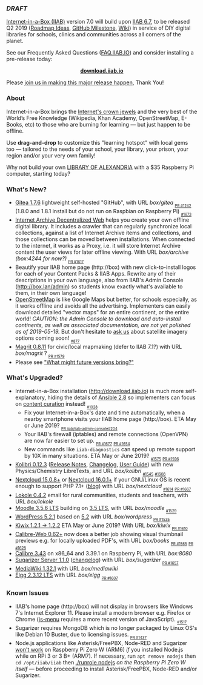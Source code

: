 ### _DRAFT_

[Internet-in-a-Box (IIAB)](http://internet-in-a-box.org) version 7.0 will build upon [IIAB 6.7](https://github.com/iiab/iiab/wiki/IIAB-6.7-Release-Notes), to be released Q2 2019 ([Roadmap Ideas](https://github.com/iiab/iiab/wiki/IIAB-6.7-Release-Notes#what-might-future-versions-bring), [GitHub Milestone](https://github.com/iiab/iiab/milestone/5), [Wiki](http://wiki.laptop.org/go/IIAB/7.0)) in service of DIY digital libraries for schools, clinics and communities across all corners of the planet.

See our Frequently Asked Questions ([FAQ.IIAB.IO](http://wiki.laptop.org/go/IIAB/FAQ)) and consider installing a pre-release today:

<p align="center">
  <b><a href=http://download.iiab.io>download.iiab.io</a></b>
  <!--[download.iiab.io](http://download.iiab.io)-->
</p>

Please [join us in making this major release happen](http://internet-in-a-box.org/pages/contributing.html), Thank You!

### About

Internet-in-a-Box brings the [Internet's crown jewels](http://internet-in-a-box.org/#quality-content) and the very best of the World’s Free Knowledge (Wikipedia, Khan Academy, OpenStreetMap, E-Books, etc) to those who are burning for learning — but just happen to be offline.

Use <b>drag-and-drop</b> to customize this "learning hotspot" with local gems too — tailored to the needs of your school, your library, your prison, your region and/or your very own family!

Why not build your own [LIBRARY OF ALEXANDRIA](https://www.youtube.com/channel/UC0cBGCxr_WPBPa3IqPVEe3g) with a $35 Raspberry Pi computer, starting today?

### What's New?

* [Gitea 1.7.6](https://github.com/iiab/iiab/tree/master/roles/gitea#gitea-readme) lightweight self-hosted "GitHub", with URL _box/gitea_  <sub><sub>[PR #1242](https://github.com/iiab/iiab/pull/1242)</sub></sub>  (1.8.0 and 1.8.1 install but do not run on Raspbian on Raspberry Pi)  <sub><sub>[#1673](https://github.com/iiab/iiab/issues/1673)</sub></sub>
* [Internet Archive Decentralized Web](https://dweb.archive.org/) helps you create your own offline digital library.  It includes a crawler that can regularly synchronize local collections, against a list of Internet Archive items and collections, and those collections can be moved between installations.  When connected to the internet, it works as a Proxy, i.e. it will store Internet Archive content the user views for later offline viewing.  With URL _box/archive (box:4244 for now?)_  <sub><sub>[PR #1617](https://github.com/iiab/iiab/pull/1617)</sub></sub>
* Beautify your IIAB home page (http://box) with new click-to-install logos for each of your Content Packs & IIAB Apps.  Rewrite any of their descriptions in your own language, also from IIAB's Admin Console (http://box.lan/admin) so students know exactly what's available to them, in their own language!
* [OpenStreetMap](http://wiki.laptop.org/go/IIAB/FAQ#How_do_I_add_zoomable_maps_for_my_region.3F) is like Google Maps but better, for schools especially, as it works offline and avoids all the advertising.  Implementers can easily download detailed "vector maps" for an entire continent, or the entire world!  _CAUTION: the Admin Console to download and auto-install continents, as well as associated documentation, are not yet polished as of 2019-05-19._  But don't hesitate to [ask us](http://wiki.laptop.org/go/IIAB/FAQ#What_are_the_best_places_for_community_support.3F) about satellite imagery options coming soon!  <sub><sub>[#877](https://github.com/iiab/iiab/issues/877)</sub></sub>
* [Magrit 0.8.11](http://magrit.cnrs.fr/) for civic/local mapmaking (defer to IIAB 7.1?) with URL _box/magrit_ ? <sub><sub>[PR #1579](https://github.com/iiab/iiab/pull/1579)</sub></sub>
* Please see ["What might future versions bring?"](https://github.com/iiab/iiab/wiki/IIAB-6.7-Release-Notes#what-might-future-versions-bring)

### What's Upgraded?

* Internet-in-a-Box installation (http://download.iiab.io) is much more self-explanatory, hiding the details of [Ansible 2.8](https://docs.ansible.com/ansible/devel/porting_guides/porting_guide_2.8.html) so implementers can focus on [content curation](http://wiki.laptop.org/go/IIAB/FAQ#How_do_I_customize_my_Internet-in-a-Box_home_page.3F) instead!  <sub><sub>[#1028](https://github.com/iiab/iiab/issues/1028)</sub></sub>
  * Fix your Internet-in-a-Box's date and time automatically, when a nearby smartphone visits your IIAB home page (http://box).  ETA May or June 2019?  <sub><sub>[PR iiab/iiab-admin-console#204](https://github.com/iiab/iiab-admin-console/pull/204)</sub></sub>
  * Your IIAB's firewall (iptables) and remote connections (OpenVPN) are now far easier to set up.  <sub><sub>[PR #1677](https://github.com/iiab/iiab/pull/1677)</sub></sub> <sub><sub>[PR #1654](https://github.com/iiab/iiab/pull/1654)</sub></sub>
  * New commands like `iiab-diagnostics` can speed up remote support by 10X in many situations.  ETA May or June 2019?  <sub><sub>[#1575](https://github.com/iiab/iiab/issues/1575)</sub></sub> <sub><sub>[PR #1596](https://github.com/iiab/iiab/pull/1596)</sub></sub>
* [Kolibri 0.12.3](https://github.com/iiab/iiab/tree/master/roles/kolibri) (<!--[Announcement](https://medium.com/kolibri-releases), -->[Release Notes](https://github.com/learningequality/kolibri/blob/v0.12.0/CHANGELOG.rst#0120), [Changelog](https://github.com/learningequality/kolibri/releases), [User Guide](https://kolibri.readthedocs.io/)) with new Physics/Chemistry LibreTexts, and URL _box/kolibri_  <sub><sub>[#1545](https://github.com/iiab/iiab/issues/1545)</sub></sub> <sub><sub>[#1608](https://github.com/iiab/iiab/issues/1608)</sub></sub>
* [Nextcloud 15.0.8+](https://nextcloud.com/changelog/#latest15) or [Nextcloud 16.0.1+](https://nextcloud.com/changelog/#latest16) if your GNU/Linux OS is recent enough to support PHP 7.1+ ([blog](https://nextcloud.com/blog/)) with URL _box/nextcloud_  <sub><sub>[#1614](https://github.com/iiab/iiab/pull/1614)</sub></sub> <sub><sub>[PR #1667](https://github.com/iiab/iiab/pull/1667)</sub></sub>
* [Lokole 0.4.2](https://github.com/iiab/iiab/tree/master/roles/lokole#lokole-readme) email for rural communities, students and teachers, with URL _box/lokole_
* [Moodle 3.5.6 LTS](https://docs.moodle.org/dev/Moodle_3.5.6_release_notes) building on [3.5 LTS](https://docs.moodle.org/dev/Releases#Moodle_3.5_.28LTS.29), with URL _box/moodle_  <sub><sub>[#1529](https://github.com/iiab/iiab/issues/1529)</sub></sub>
* [WordPress 5.2.1](https://wordpress.org/news/2019/05/wordpress-5-2-1-maintenance-release/) based on [5.2](https://wordpress.org/news/2019/05/jaco/) with URL _box/wordpress_  <sub><sub>[PR #1535](https://github.com/iiab/iiab/pull/1535)</sub></sub>
* [Kiwix 1.2.1 -> 1.2.2](https://github.com/kiwix/kiwix-tools/blob/master/Changelog) ETA May or June 2019?  With URL _box/kiwix_  <sub><sub>[PR #1610](https://github.com/iiab/iiab/issues/1610)</sub></sub>
* [Calibre-Web 0.62+](https://github.com/janeczku/calibre-web) now does a better job showing visual thumbnail previews e.g. for locally uploaded PDF's, with URL _box/books_  <sub><sub>[PR #1565](https://github.com/iiab/iiab/pull/1565)</sub></sub> <sub><sub>[PR #1628](https://github.com/iiab/iiab/pull/1628)</sub></sub>
* [Calibre 3.43](https://calibre-ebook.com/whats-new) on x86_64 and 3.39.1 on Raspberry Pi, with URL _box:8080_
* [Sugarizer Server 1.1.0](https://github.com/llaske/sugarizer-server/) ([changelog](https://github.com/llaske/sugarizer-server/blob/master/CHANGELOG.md)) with URL _box/sugarizer_  <sub><sub>[PR #1657](https://github.com/iiab/iiab/pull/1657)</sub></sub>
* [MediaWiki 1.32.1](https://mediawiki.org/wiki/Release_notes/1.32) with URL _box/mediawiki_
* [Elgg 2.3.12 LTS](https://github.com/Elgg/Elgg/blob/2.3.11/CHANGELOG.md) with URL _box/elgg_  <sub><sub>[PR #1607](https://github.com/iiab/iiab/pull/1607)</sub></sub>

### Known Issues

* IIAB's home page (http://box) will not display in browsers like Windows 7's Internet Explorer 11.  Please install a modern browser e.g. Firefox or Chrome ([js-menu](https://github.com/iiab/iiab-admin-console/tree/master/roles/js-menu) requires a more recent version of JavaScript).  <sub><sub>[#1517](https://github.com/iiab/iiab/issues/1517)</sub></sub>
* Sugarizer requires MongoDB which is no longer packaged by Linux OS's like Debian 10 Buster, due to licensing issues.  <sub><sub>[PR #1437](https://github.com/iiab/iiab/issues/1437)</sub></sub>
* Node.js applications like Asterisk/FreePBX, Node-RED and Sugarizer [won't work](https://nodered.org/docs/hardware/raspberrypi#swapping-sd-cards) on Raspberry Pi Zero W (ARM6) *if* you installed Node.js while on RPi 3 or 3 B+ (ARM7).  If necessary, run `apt remove nodejs` then `cd /opt/iiab/iiab` then [./runrole nodejs](https://github.com/iiab/iiab/blob/master/roles/nodejs/tasks/main.yml) _on the Raspberry Pi Zero W itself_ — before proceeding to install Asterisk/FreePBX, Node-RED and/or Sugarizer.